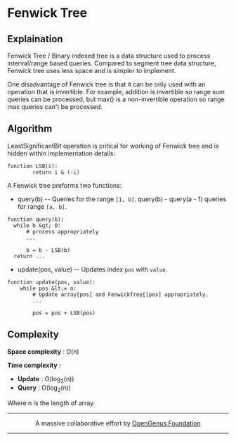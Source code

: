 # Fenwick Tree

## Explaination
Fenwick Tree / Binary indexed tree is a data structure used to process interval/range based queries. Compared to segment tree data structure, Fenwick tree uses less space and is simpler to implement.

One disadvantage of Fenwick tree is that it can be only used with an operation that is invertible. For example, addition is invertible so range sum queries can be processed, but max() is a non-invertible operation so range max queries can't be processed.

## Algorithm
LeastSignificantBit operation is critical for working of Fenwick tree and is hidden within implementation details:
```
function LSB(i):
        return i & (-i)
```
A Fenwick tree preforms two functions:
* query(b) -- Queries for the range `[1, b]`. query(b) - query(a - 1) queries for range `[a, b]`.
```
function query(b):
  while b &gt; 0:
      # process appropriately
      ...

      b = b - LSB(b)
  return ...
```
* update(pos, value) -- Updates index `pos` with `value`.
```
function update(pos, value):
    while pos &lt;= n:
        # Update array[pos] and FenwickTree[[pos] appropriately.
        ...
        
        pos = pos + LSB(pos)
```

## Complexity
__Space complexity__ : O(n)

__Time complexity__ :
* __Update__ : O(log<sub>2</sub>(n))
* __Query__ : O(log<sub>2</sub>(n))

Where n is the length of array.

---
<p align="center">
	A massive collaborative effort by <a href="https://github.com/OpenGenus/cosmos">OpenGenus Foundation</a> 
</p>

---
